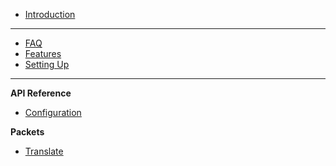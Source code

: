 -   [Introduction](README)

---

-   [FAQ](faq)
-   [Features](features)
-   [Setting Up](setting-up)

---

**API Reference**

-   [Configuration](configuration)

**Packets**

-   [Translate](translate)
